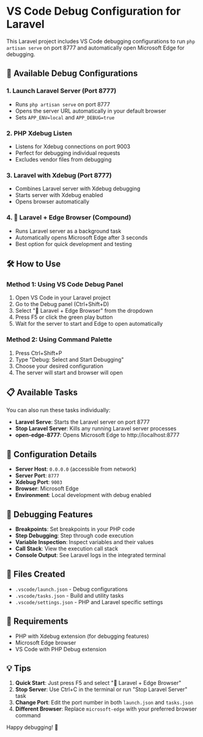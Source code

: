 # VS Code Debug Configuration for Laravel

This Laravel project includes VS Code debugging configurations to run `php artisan serve` on port 8777 and automatically open Microsoft Edge for debugging.

## 🚀 Available Debug Configurations

### 1. **Launch Laravel Server (Port 8777)**
- Runs `php artisan serve` on port 8777
- Opens the server URL automatically in your default browser
- Sets `APP_ENV=local` and `APP_DEBUG=true`

### 2. **PHP Xdebug Listen**
- Listens for Xdebug connections on port 9003
- Perfect for debugging individual requests
- Excludes vendor files from debugging

### 3. **Laravel with Xdebug (Port 8777)**
- Combines Laravel server with Xdebug debugging
- Starts server with Xdebug enabled
- Opens browser automatically

### 4. **🚀 Laravel + Edge Browser** (Compound)
- Runs Laravel server as a background task
- Automatically opens Microsoft Edge after 3 seconds
- Best option for quick development and testing

## 🛠️ How to Use

### Method 1: Using VS Code Debug Panel
1. Open VS Code in your Laravel project
2. Go to the Debug panel (Ctrl+Shift+D)
3. Select "🚀 Laravel + Edge Browser" from the dropdown
4. Press F5 or click the green play button
5. Wait for the server to start and Edge to open automatically

### Method 2: Using Command Palette
1. Press Ctrl+Shift+P
2. Type "Debug: Select and Start Debugging"
3. Choose your desired configuration
4. The server will start and browser will open

## 📋 Available Tasks

You can also run these tasks individually:
- **Laravel Serve**: Starts the Laravel server on port 8777
- **Stop Laravel Server**: Kills any running Laravel server processes
- **open-edge-8777**: Opens Microsoft Edge to http://localhost:8777

## 🔧 Configuration Details

- **Server Host**: `0.0.0.0` (accessible from network)
- **Server Port**: `8777`
- **Xdebug Port**: `9003`
- **Browser**: Microsoft Edge
- **Environment**: Local development with debug enabled

## 🐛 Debugging Features

- **Breakpoints**: Set breakpoints in your PHP code
- **Step Debugging**: Step through code execution
- **Variable Inspection**: Inspect variables and their values
- **Call Stack**: View the execution call stack
- **Console Output**: See Laravel logs in the integrated terminal

## 📁 Files Created

- `.vscode/launch.json` - Debug configurations
- `.vscode/tasks.json` - Build and utility tasks
- `.vscode/settings.json` - PHP and Laravel specific settings

## 🚨 Requirements

- PHP with Xdebug extension (for debugging features)
- Microsoft Edge browser
- VS Code with PHP Debug extension

## 💡 Tips

1. **Quick Start**: Just press F5 and select "🚀 Laravel + Edge Browser"
2. **Stop Server**: Use Ctrl+C in the terminal or run "Stop Laravel Server" task
3. **Change Port**: Edit the port number in both `launch.json` and `tasks.json`
4. **Different Browser**: Replace `microsoft-edge` with your preferred browser command

Happy debugging! 🎉
